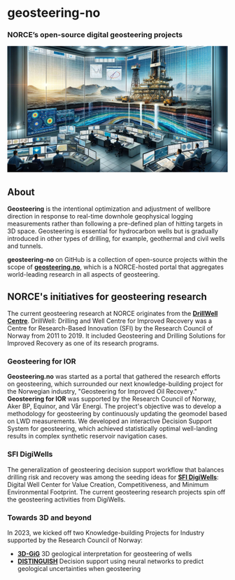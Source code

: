 # geosteering-no
### NORCE’s open-source digital geosteering projects

![An AI-generated illustration for "geosteering"](/geosteering-dalle-3.jpg)

## About
**Geosteering** is the intentional optimization and adjustment of wellbore direction in response to real-time downhole geophysical logging measurements rather than following a pre-defined plan of hitting targets in 3D space. Geosteering is essential for hydrocarbon wells but is gradually introduced in other types of drilling, for example, geothermal and civil wells and tunnels.

**geosteering-no** on GitHub is a collection of open-source projects within the scope of **[geosteering.no](https://geosteering.no)**, which is a NORCE-hosted portal that aggregates world-leading research in all aspects of geosteering.

## NORCE's initiatives for geosteering research

The current geosteering research at NORCE originates from the 
**[DrillWell Centre](https://drillwell.no/home)**. DrillWell: Drilling and Well Centre for Improved Recovery was a Centre for Research-Based Innovation (SFI) by the Research Council of Norway from 2011 to 2019. It included Geosteering and Drilling Solutions for Improved Recovery as one of its research programs. 

### Geosteering for IOR

**Geosteering.no** was started as a portal that gathered the research efforts on geosteering, which surrounded our next knowledge-building project for the Norwegian industry, "Geosteering for Improved Oil Recovery." **Geosteering for IOR** was supported by the Research Council of Norway, Aker BP, Equinor, and Vår Energi. The project's objective was to develop a methodology for geosteering by continuously updating the geomodel based on LWD measurements. 
We developed an interactive Decision Support System for geosteering, which achieved statistically optimal well-landing results in complex synthetic reservoir navigation cases. 

### SFI DigiWells

The generalization of geosteering decision support workflow that balances drilling risk and recovery was among the seeding ideas for **[SFI DigiWells](https://digiwells.no/)**: Digital Well Center for Value Creation, Competitiveness, and Minimum Environmental Footprint. 
The current geosteering research projects spin off the geosteering activities from DigiWells.   

### Towards 3D and beyond
In 2023, we kicked off two Knowledge-building Projects for Industry supported by the Research Council of Norway:
* **[3D-GiG](/3d-gig)** 3D geological interpretation for geosteering of wells
* **[DISTINGUISH](/distinguish)** Decision support using neural networks to predict geological uncertainties when geosteering
